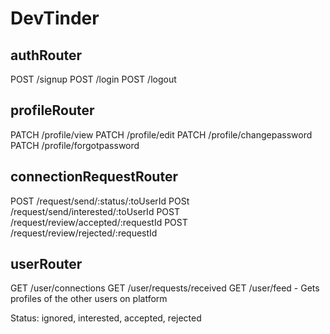 # DevTinder

## authRouter
POST /signup
POST /login
POST /logout

## profileRouter
PATCH /profile/view
PATCH /profile/edit
PATCH /profile/changepassword
PATCH /profile/forgotpassword

## connectionRequestRouter
POST /request/send/:status/:toUserId
POSt /request/send/interested/:toUserId
POST /request/review/accepted/:requestId
POST /request/review/rejected/:requestId

## userRouter
GET /user/connections
GET /user/requests/received
GET /user/feed - Gets profiles of the other users on platform


Status: ignored, interested, accepted, rejected